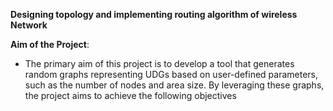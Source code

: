 **Designing topology and implementing routing algorithm of wireless Network**

**Aim of the Project**:
- The primary aim of this project is to develop a tool that generates
random graphs representing UDGs based on user-defined
parameters, such as the number of nodes and area size. By
leveraging these graphs, the project aims to achieve the following
objectives
